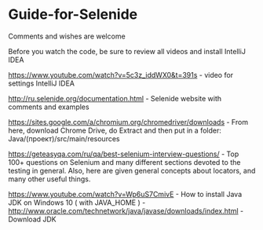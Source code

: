 # Guide-for-Selenide
Comments and wishes are welcome

Before you watch the code, be sure to review all videos and install IntelliJ IDEA

https://www.youtube.com/watch?v=5c3z_iddWX0&t=391s - video  for settings IntelliJ IDEA

http://ru.selenide.org/documentation.html - Selenide website with comments and examples

https://sites.google.com/a/chromium.org/chromedriver/downloads - From here, download Chrome Drive, do Extract and then put in a folder: Java/(проект)/src/main/resources

https://geteasyqa.com/ru/qa/best-selenium-interview-questions/ - Top 100+ questions on Selenium and many different sections devoted to the testing in general. Also, here are given general concepts about locators, and many other useful things.

https://www.youtube.com/watch?v=Wp6uS7CmivE - How to install Java JDK on Windows 10 ( with JAVA_HOME ) - http://www.oracle.com/technetwork/java/javase/downloads/index.html - Download JDK
